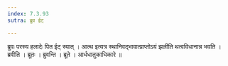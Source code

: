 ```yaml
---
index: 7.3.93
sutra: ब्रुव ईट्

---
```

 ब्रुवः परस्य हलादेः पित ईट् स्यात् । आत्थ इत्यत्र स्थानिवद्भावात्प्राप्तोऽयं झलीति थत्वविधानान्न भवति । ब्रवीति । ब्रूतः । ब्रुवन्ति । ब्रूते । आर्धधातुकाधिकारे ॥